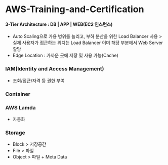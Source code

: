 # AWS-Training-and-Certification

#### 3-Tier Architecture : DB | APP | WEB(EC2 인스턴스)

* Auto Scaling으로 가용 벙위를 늘리고, 부하 분산을 위한 Load Balancer 사용 > 실제 사용자가 접근하는 위치는 Load Balancer 이며 해당 부분에서 Web Server 할당
* Edge Location : 가까운 곳에 저장 및 사용 가능(Cache)

### IAM(Identity and Access Management)
* 조회/접근/자격 등 권한 부여

### Container

### AWS Lamda 
* 자동화

### Storage
* Block > 저장공간
* File  > 파일
* Object > 파일 + Meta Data

